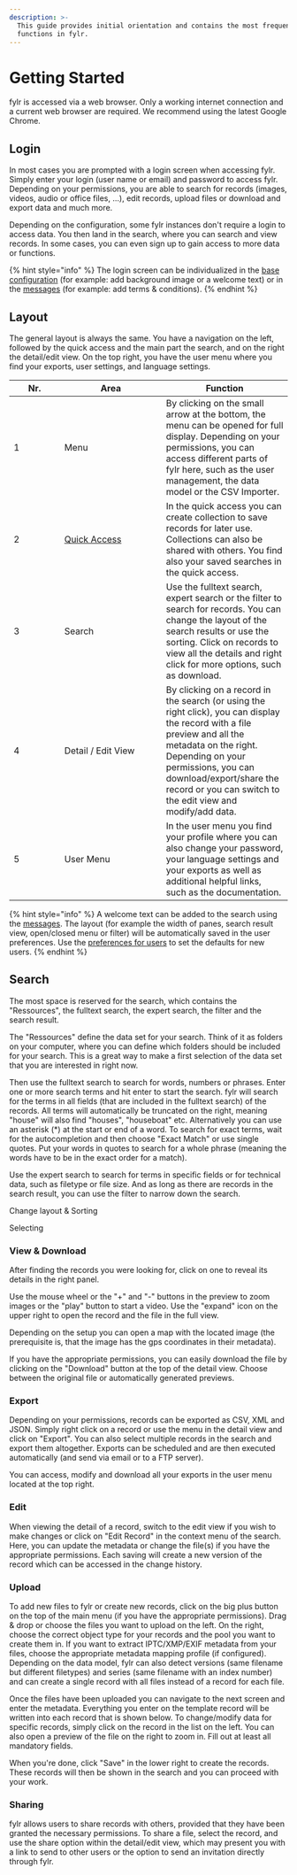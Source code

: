 ```yaml
---
description: >-
  This guide provides initial orientation and contains the most frequently used
  functions in fylr.
---
```


# Getting Started

fylr is accessed via a web browser. Only a working internet connection and a current web browser are required. We recommend using the latest Google Chrome.

## Login

In most cases you are prompted with a login screen when accessing fylr. Simply enter your login (user name or email) and password to access fylr. Depending on your permissions, you are able to search for records (images, videos, audio or office files, ...), edit records, upload files or download and export data and much more.

Depending on the configuration, some fylr instances don't require a login to access data. You then land in the search, where you can search and view records. In some cases, you can even sign up to gain access to more data or functions.&#x20;

{% hint style="info" %}
The login screen can be individualized in the [base configuration](../for-administrators/readme/) (for example: add background image or a welcome text) or in the [messages](../for-administrators/messages.md) (for example: add terms & conditions).
{% endhint %}



## Layout

The general layout is always the same. You have a navigation on the left, followed by the quick access and the main part the search, and on the right the detail/edit view. On the top right, you have the user menu where you find your exports, user settings, and language settings.

<table><thead><tr><th width="75.66666666666666">Nr.</th><th width="168">Area</th><th>Function</th></tr></thead><tbody><tr><td>1</td><td>Menu</td><td>By clicking on the small arrow at the bottom, the menu can be opened for full display. Depending on your permissions, you can access different parts of fylr here, such as the user management, the data model or the CSV Importer.</td></tr><tr><td>2</td><td><a href="quick-access/">Quick Access</a></td><td>In the quick access you can create collection to save records for later use. Collections can also be shared with others. You find also your saved searches in the quick access.</td></tr><tr><td>3</td><td>Search</td><td>Use the fulltext search, expert search or the filter to search for records. You can change the layout of the search results or use the sorting. Click on records to view all the details and right click for more options, such as download.</td></tr><tr><td>4</td><td>Detail / Edit View</td><td>By clicking on a record in the search (or using the right click), you can display the record with a file preview and all the metadata on the right. Depending on your permissions, you can download/export/share the record or you can switch to the edit view and modify/add data.</td></tr><tr><td>5</td><td>User Menu</td><td>In the user menu you find your profile where you can also change your password, your language settings and your exports as well as additional helpful links, such as the documentation.</td></tr></tbody></table>

{% hint style="info" %}
A welcome text can be added to the search using the [messages](../for-administrators/messages.md). The layout (for example the width of panes, search result view, open/closed menu or filter) will be automatically saved in the user preferences. Use the [preferences for users](../for-administrators/permissions/groups.md#general) to set the defaults for new users.
{% endhint %}



## Search

The most space is reserved for the search, which contains the "Ressources", the fulltext search, the expert search, the filter and the search result.

The "Ressources" define the data set for your search. Think of it as folders on your computer, where you can define which folders should be included for your search. This is a great way to make a first selection of the data set that you are interested in right now.&#x20;

Then use the fulltext search to search for words, numbers or phrases. Enter one or more search terms and hit enter to start the search. fylr will search for the terms in all fields (that are included in the fulltext search) of the records. All terms will automatically be truncated on the right, meaning "house" will also find "houses", "houseboat" etc. Alternatively you can use an asterisk (\*) at the start or end of a word. To search for exact terms, wait for the autocompletion and then choose "Exact Match" or use single quotes. Put your words in quotes to search for a whole phrase (meaning the words have to be in the exact order for a match).&#x20;

Use the expert search to search for terms in specific fields or for technical data, such as filetype or file size. And as long as there are records in the search result, you can use the filter to narrow down the search.

Change layout & Sorting

Selecting



### View & Download

After finding the records you were looking for, click on one to reveal its details in the right panel.&#x20;

Use the mouse wheel or the "+" and "-" buttons in the preview to zoom images or the "play" button to start a video. Use the "expand" icon on the upper right to open the record and the file in the full view.

Depending on the setup you can open a map with the located image (the prerequisite is, that the image has the gps coordinates in their metadata).

If you have the appropriate permissions, you can easily download the file by clicking on the "Download" button at the top of the detail view. Choose between the original file or automatically generated previews.&#x20;



### Export

Depending on your permissions, records can be exported as CSV, XML and JSON. Simply right click on a record or use the menu in the detail view and click on "Export". You can also select multiple records in the search and export them altogether. Exports can be scheduled and are then executed automatically (and send via email or to a FTP server).

You can access, modify and download all your exports in the user menu located at the top right.&#x20;



### Edit

When viewing the detail of a record, switch to the edit view if you wish to make changes or click on "Edit Record" in the context menu of the search. Here, you can update the metadata or change the file(s) if you have the appropriate permissions. Each saving will create a new version of the record which can be accessed in the change history.



### Upload

To add new files to fylr or create new records, click on the big plus button on the top of the main menu (if you have the appropriate permissions). Drag & drop or choose the files you want to upload on the left. On the right, choose the correct object type for your records and the pool you want to create them in. If you want to extract IPTC/XMP/EXIF metadata from your files, choose the appropriate metadata mapping profile (if configured). Depending on the data model, fylr can also detect versions (same filename but different filetypes) and series (same filename with an index number) and can create a single record with all files instead of a record for each file.&#x20;

Once the files have been uploaded you can navigate to the next screen and enter the metadata. Everything you enter on the template record will be written into each record that is shown below. To change/modify data for specific records, simply click on the record in the list on the left. You can also open a preview of the file on the right to zoom in. Fill out at least all mandatory fields.

When you're done, click "Save" in the lower right to create the records. These records will then be shown in the search and you can proceed with your work.



### Sharing

fylr allows users to share records with others, provided that they have been granted the necessary permissions. To share a file, select the record, and use the share option within the detail/edit view, which may present you with a link to send to other users or the option to send an invitation directly through fylr.




